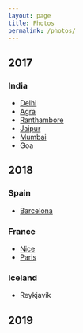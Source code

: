 ```yaml
---
layout: page
title: Photos
permalink: /photos/
---
```


## 2017
### India
- [Delhi](https://photos.google.com/share/AF1QipPX-Jd2kE9VlBcZ3SdeE4qTlyZGEXUK8MpIRIGNzd4jMrqs127bLZSL0kKxYwSrTw/photo/AF1QipNA-FowWXz2-wsDZu4tjqoGAZGebpfSWDDggZE?key=ek5DUVI5R1p6d3ZVci1xNHBXV0J6czJvTGVGa3pB)
- [Agra](https://photos.google.com/share/AF1QipNKQqRdnMviLmK2zO1sMAoECxM50keXYd7mX1NOiId9_ATgqdlKqXIpgBZTc3Eq5Q/photo/AF1QipO72WUzuauXpCF8dFAoqNIwXeOOW2UC7Ev8f4E?key=SGFvOGlVbHBVM3llT3Bab1NBaTA4Q3FscmprSklB)
- [Ranthambore](https://photos.google.com/share/AF1QipOsExLbBD2JIdjpoYi_2v-cZQWA1HcI45L1Zi0eRiI0mWp1XAZ_nk6JSTiAfGbhMg/photo/AF1QipOXSBipMofqV9zVEG06smW-ZgKpug5EI5cZf-I?key=WVVuckpZMDNaVEMxOWlqaHRaX0hRampWRS1KX2ln)
- [Jaipur](https://photos.google.com/share/AF1QipOIaMF2gBf6cb_Iq6rgK2jSSYzWJT2H34xN1q7UouuWXraPEZtqGu1QRXl2tCywVA/photo/AF1QipNOqW45YBiSgSWLLc0fgsmXHol2no0od3nlU8o?key=ZjlSWnVmQ1B1OHpjVDJkc3NMSFhfMTNwaXJIdEZ3)
- [Mumbai](https://photos.google.com/share/AF1QipMpEAisfxHiinRmv5nRmi0XxlDfgobRS9rAwaoLJqwxpANCsgURFWwLG7V8hj5Hzg/photo/AF1QipPqtDtjpxRLAW6yL3x5oOCjZMV5ck_9aicYkQk?key=UjlDX3VmWHNBY1FacHk0eWJxTU0tNWJza3pqQlRB)
- Goa

## 2018
### Spain
- [Barcelona](https://photos.google.com/share/AF1QipOVBMxuihxknpgnyqZghS9KcESqqPuiaDieND_vyMRc-Uw6fkBiWHlpDRb_E0YQoA/photo/AF1QipN4EWrAdCAsx1JOO0Uwx9qh16OjXsXfInw9d6Q?key=ZnY0RnBkR1REbVoxbzAtOEs0b3BkQ2hZUnVUTzBR)

### France
- [Nice](https://photos.google.com/share/AF1QipNyB12AyLnyGEA6-LAPUMpSGUqcO0l3Roz92vmt5zv2eS6WUFiCDRhBgkIDd-oN7A/photo/AF1QipN9ltPvbybH3ve-OhPNHiXiMNrUHWgn4tN4etY?key=a2FvcF91WjkzM19aSGFrdlJHWUZSMURVajQ3eUt3)
- [Paris](https://photos.google.com/share/AF1QipMi4sfnhJzwvJTo86LDZMmWBtqhtcvbKW5Mqor8AgmWeRX_ha2zzapwL5aKcCb_3A/photo/AF1QipPbQ19Z76ii4MUn5D7384S3i5s3XKrj2t5tyDA?key=WlhKdE1vNlJxTjJueFd5bzR6b1pfM3NZNkxLNWpn)

### Iceland
- Reykjavik


## 2019
